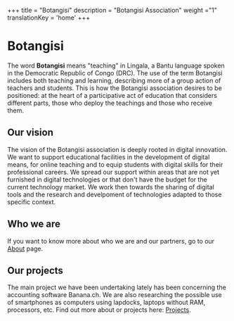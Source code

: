 +++
title = "Botangisi"
description = "Botangisi Association"
weight ="1"
translationKey = 'home'
+++

# Botangisi

The word **Botangisi** means "teaching" in Lingala, a Bantu language spoken in the Democratic Republic of Congo (DRC). The use of the term Botangisi includes both teaching and learning, describing more of a group action of teachers and students. This is how the Botangisi association desires to be positioned: at the heart of a participative act of education that considers different parts, those who deploy the teachings and those who receive them.

## Our vision
The vision of the Botangisi association is deeply rooted in digital innovation. We want to support educational facilities in the development of digital means, for online teaching and to equip students with digital skills for their professional careers.
We spread our support within areas that are not yet furnished in digital technologies or that don't have the budget for the current technology market. We work then towards the sharing of digital tools and the research and develpoment of technologies adapted to those specific context.

## Who we are
If you want to know more about who we are and our partners, go to our [About](/en/about/) page.

## Our projects
The main project we have been undertaking lately has been concerning the accounting software Banana.ch. We are also researching the possible use of smartphones as computers using lapdocks, laptops without RAM, processors, etc. Find out more about or projects here: [Projects](https://www.botangisi.org/en/projects/).
